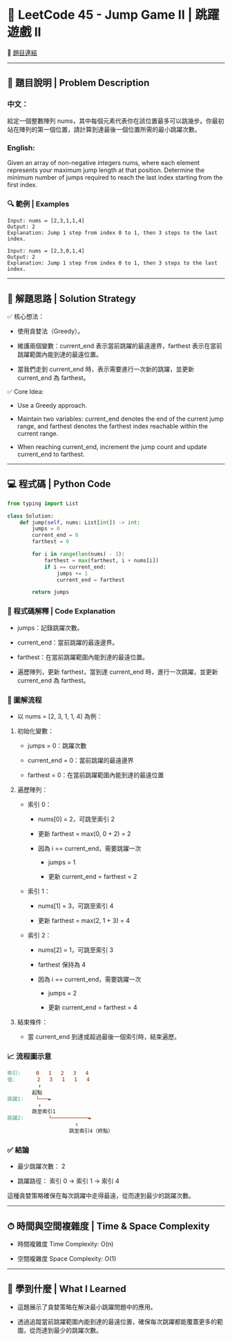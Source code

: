 # 📘 LeetCode 45 - Jump Game II | 跳躍遊戲 II
🔗 [題目連結](https://leetcode.com/problems/jump-game-ii/)

---

## 🧾 題目說明 | Problem Description
### 中文：
給定一個整數陣列 nums，其中每個元素代表你在該位置最多可以跳幾步。你最初站在陣列的第一個位置，請計算到達最後一個位置所需的最小跳躍次數。

### English:
Given an array of non-negative integers nums, where each element represents your maximum jump length at that position. Determine the minimum number of jumps required to reach the last index starting from the first index.

### 🔍 範例 | Examples
```text
Input: nums = [2,3,1,1,4]
Output: 2
Explanation: Jump 1 step from index 0 to 1, then 3 steps to the last index.

Input: nums = [2,3,0,1,4]
Output: 2
Explanation: Jump 1 step from index 0 to 1, then 3 steps to the last index.
```

---

## 🧠 解題思路 | Solution Strategy
✅ 核心想法：
- 使用貪婪法（Greedy）。

- 維護兩個變數：current_end 表示當前跳躍的最遠邊界，farthest 表示在當前跳躍範圍內能到達的最遠位置。

- 當我們走到 current_end 時，表示需要進行一次新的跳躍，並更新 current_end 為 farthest。

✅ Core Idea:
- Use a Greedy approach.

- Maintain two variables: current_end denotes the end of the current jump range, and farthest denotes the farthest index reachable within the current range.

- When reaching current_end, increment the jump count and update current_end to farthest.

---

## 💻 程式碼 | Python Code
```python
from typing import List

class Solution:
    def jump(self, nums: List[int]) -> int:
        jumps = 0
        current_end = 0
        farthest = 0

        for i in range(len(nums) - 1):
            farthest = max(farthest, i + nums[i])
            if i == current_end:
                jumps += 1
                current_end = farthest

        return jumps
```

### 🧾 程式碼解釋 | Code Explanation
- jumps：記錄跳躍次數。

- current_end：當前跳躍的最遠邊界。

- farthest：在當前跳躍範圍內能到達的最遠位置。

- 遍歷陣列，更新 farthest，當到達 current_end 時，進行一次跳躍，並更新 current_end 為 farthest。

### 🔄 圖解流程
- 以 nums = [2, 3, 1, 1, 4] 為例：

1. 初始化變數：

    - jumps = 0：跳躍次數

    - current_end = 0：當前跳躍的最遠邊界

    - farthest = 0：在當前跳躍範圍內能到達的最遠位置

2. 遍歷陣列：

    - 索引 0：

        - nums[0] = 2，可跳至索引 2

        - 更新 farthest = max(0, 0 + 2) = 2

        - 因為 i == current_end，需要跳躍一次

            - jumps = 1

            - 更新 current_end = farthest = 2

    - 索引 1：

        - nums[1] = 3，可跳至索引 4

        - 更新 farthest = max(2, 1 + 3) = 4

    - 索引 2：

        - nums[2] = 1，可跳至索引 3

        - farthest 保持為 4

        - 因為 i == current_end，需要跳躍一次

            - jumps = 2

            - 更新 current_end = farthest = 4

3. 結束條件：

    - 當 current_end 到達或超過最後一個索引時，結束遍歷。

### 📈 流程圖示意
```makefile
索引:     0   1   2   3   4
值:       2   3   1   1   4
          ↑
        起點
跳躍1:    └───►
          ↑
        跳至索引1
跳躍2:        └────────────►
                      ↑
                    跳至索引4（終點）
```
### ✅ 結論
- 最少跳躍次數： 2

- 跳躍路徑： 索引 0 → 索引 1 → 索引 4

這種貪婪策略確保在每次跳躍中走得最遠，從而達到最少的跳躍次數。

---

## ⏱ 時間與空間複雜度 | Time & Space Complexity
- 時間複雜度 Time Complexity: O(n)

- 空間複雜度 Space Complexity: O(1)

---

## 📌 學到什麼 | What I Learned
- 這題展示了貪婪策略在解決最小跳躍問題中的應用。

- 透過追蹤當前跳躍範圍內能到達的最遠位置，確保每次跳躍都能覆蓋更多的範圍，從而達到最少的跳躍次數。